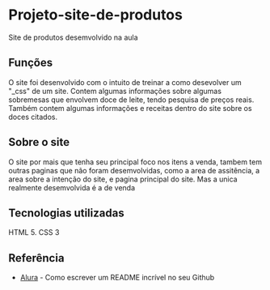 # Projeto-site-de-produtos
Site de produtos desemvolvido na aula

## Funções
O site foi desenvolvido com o intuito de treinar a como desevolver um "_css" de um site. Contem algumas informações sobre algumas sobremesas que envolvem doce de leite, tendo pesquisa de preços reais. Também contem algumas informações e receitas dentro do site sobre os doces citados.

## Sobre o site
O site por mais que tenha seu principal foco nos itens a venda, tambem tem outras paginas que não foram desemvolvidas, como a area de assitência, a area sobre a intenção do site, e pagina principal do site. Mas a unica realmente desemvolvida é a de venda

## Tecnologias utilizadas 

HTML 5. CSS 3

## Referência
* [Alura](https://www.alura.com.br/artigos/escrever-bom-readme) - Como escrever um README incrível no seu Github